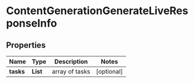 # ContentGenerationGenerateLiveResponseInfo


## Properties

| Name | Type | Description | Notes |
|------------ | ------------- | ------------- | -------------|
**tasks** | **List<ContentGenerationGenerateLiveTaskInfo>** | array of tasks |[optional]|